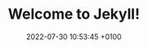 ---
layout: commingsoon
title:  "Welcome to Jekyll!"
date:   2022-07-30 10:53:45 +0100
permalink: /comming-soon/
categories: blog
---